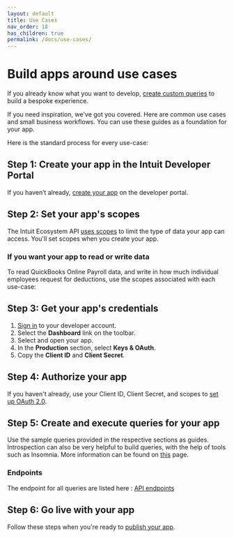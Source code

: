 ```yaml
---
layout: default
title: Use Cases
nav_order: 18
has_children: true
permalink: /docs/use-cases/
---
```


# Build apps around use cases

If you already know what you want to develop, [create custom queries](../graphql-concepts/query/) to build a bespoke experience. 

If you need inspiration, we've got you covered. Here are common use cases and small business workflows. You can use these guides as a foundation for your app.

Here is the standard process for every use-case:

## Step 1: Create your app in the Intuit Developer Portal

If you haven’t already, [create your app](../getting-started/authentication/) on the developer portal.

## Step 2: Set your app's scopes

The Intuit Ecosystem API [uses scopes](../getting-started/scopes/) to limit the type of data your app can access. You'll set scopes when you create your app. 

### If you want your app to read or write data

To read QuickBooks Online Payroll data, and write in how much individual employees request for deductions, use the scopes associated with each use-case:


## Step 3: Get your app's credentials

1. [Sign in](https://developer.intuit.com/) to your developer account.
2. Select the **Dashboard** link on the toolbar. 
3. Select and open your app. 
4. In the **Production** section, select **Keys & OAuth**. 
5. Copy the **Client ID** and **Client Secret**. 

## Step 4: Authorize your app

If you haven't already, use your Client ID, Client Secret, and scopes to [set up OAuth 2.0](https://developer.intuit.com/app/developer/qbo/docs/develop/authentication-and-authorization/oauth-2.0). 


## Step 5: Create and execute queries for your app 

Use the sample queries provided in the respective sections as guides. Introspection can also be very helpful to build queries, with the help of tools such as Insomnia. More information can be found on [this](../graphql-concepts/introspection/) page.

### Endpoints

The endpoint for all queries are listed here : [API endpoints](../getting-started/endpoints/)

## Step 6: Go live with your app

Follow these steps when you're ready to [publish your app](https://developer.intuit.com/app/developer/qbo/docs/go-live). 